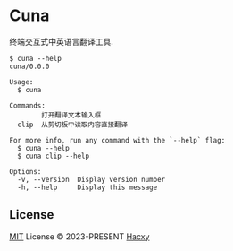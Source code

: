# Cuna

终端交互式中英语言翻译工具.

```
$ cuna --help
cuna/0.0.0

Usage:
  $ cuna

Commands:
        打开翻译文本输入框
  clip  从剪切板中读取内容直接翻译

For more info, run any command with the `--help` flag:
  $ cuna --help
  $ cuna clip --help

Options:
  -v, --version  Display version number
  -h, --help     Display this message
```

## License

[MIT](./LICENSE) License &copy; 2023-PRESENT [Hacxy](https://github.com/hacxy)
